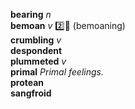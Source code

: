
__bearing__ _n_  
__bemoan__ _v_ :two::shit: (bemoaning)  
__crumbling__ _v_  
__despondent__  
__plummeted__ _v_  
__primal__ _Primal feelings._  
__protean__  
__sangfroid__  
